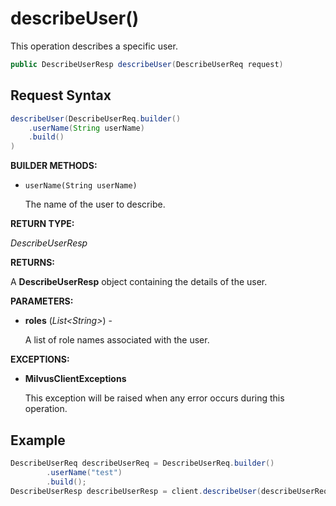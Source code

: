 # describeUser()

This operation describes a specific user.

```java
public DescribeUserResp describeUser(DescribeUserReq request)
```

## Request Syntax

```java
describeUser(DescribeUserReq.builder()
    .userName(String userName)
    .build()
)
```

**BUILDER METHODS:**

- `userName(String userName)`

    The name of the user to describe.

**RETURN TYPE:**

*DescribeUserResp*

**RETURNS:**

A **DescribeUserResp** object containing the details of the user.

**PARAMETERS:**

- **roles** (*List&lt;String\>*) -

    A list of role names associated with the user.

**EXCEPTIONS:**

- **MilvusClientExceptions**

    This exception will be raised when any error occurs during this operation.

## Example

```java
DescribeUserReq describeUserReq = DescribeUserReq.builder()
        .userName("test")
        .build();
DescribeUserResp describeUserResp = client.describeUser(describeUserReq);
```


